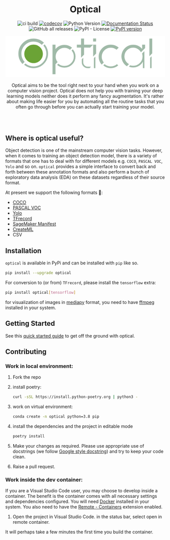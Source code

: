 <div align="center">

# Optical
![ci build](https://github.com/hashtagml/optical/actions/workflows/build.yaml/badge.svg)
[![codecov](https://codecov.io/gh/hashtagml/optical/branch/main/graph/badge.svg?token=EC26I5HFQH)](https://codecov.io/gh/hashtagml/optical)
![Python Version](https://img.shields.io/pypi/pyversions/optical)
[![Documentation Status](https://readthedocs.org/projects/optical/badge/?version=latest)](https://optical.readthedocs.io/en/latest/?badge=latest)
![GitHub all releases](https://img.shields.io/github/downloads/hashtagml/optical/total)
![PyPI - License](https://img.shields.io/pypi/l/optical)
[![PyPI version](https://badge.fury.io/py/optical.svg)](https://badge.fury.io/py/optical)
<!-- [![All Contributors](https://img.shields.io/badge/all_contributors-3-orange.svg?style=flat)](#contributors-) -->

<p align="center"><img align="centre" src="assets/banner-dark.png" alt="logo" width = "650"></p>

Optical aims to be the tool right next to your hand when you work on a computer vision project. Optical does not help you with training your deep learning models neither does it perform any fancy augmentation. It's rather about making life easier for you by automating all the routine tasks that you often go through before you can actually start training your model.


<br/>
<br/>

</div>

## Where is optical useful?

Object detection is one of the mainstream computer vision tasks. However, when it comes to training an object detection model, there is a variety of formats that one has to deal with for different models e.g. `COCO`, `PASCAL VOC`, `Yolo` and so on. `optical` provides a simple interface to convert back and forth between these annotation formats and also perform a bunch of exploratory data analysis (EDA) on these datasets regardless of their source format.

At present we support the following formats 🚀:
- [COCO](https://cocodataset.org/#format-data)
- [PASCAL VOC](http://host.robots.ox.ac.uk/pascal/VOC/voc2012/index.html#data)
- [Yolo](https://github.com/AlexeyAB/darknet)
- [TFrecord](https://www.tensorflow.org/tutorials/load_data/tfrecord)
- [SageMaker Manifest](https://docs.aws.amazon.com/sagemaker/latest/dg/augmented-manifest.html)
- [CreateML](https://hackernoon.com/how-to-label-data-create-ml-for-object-detection-82043957b5cb)
- CSV


## Installation

`optical` is available in PyPi and can be installed with `pip` like so.

```sh
pip install --upgrade optical
```

For conversion to (or from) `TFrecord`, please install the `tensorflow` extra:
```sh
pip install optical[tensorflow]
```

for visualization of images in [mediapy](https://github.com/google/mediapy) format, you need to have [ffmpeg](https://ffmpeg.org/download.html) installed in your system.


## Getting Started

See this [quick started guide](https://optical.readthedocs.io/en/latest/overview.html) to get off the ground with optical.
## Contributing

### Work in local environment:

1. Fork the repo
2. install poetry:
    ```sh
    curl -sSL https://install.python-poetry.org | python3 -
    ```

3. work on virtual environment:
   ```sh
   conda create -n optical python=3.8 pip
   ```

4. install the dependencies and the project in editable mode
   ```sh
   poetry install
   ```
5. Make your changes as required. Please use appropriate use of docstrings (we follow [Google style docstring](https://google.github.io/styleguide/pyguide.html)) and try to keep your code clean.

6. Raise a pull request.

### Work inside the dev container:
If you are a Visual Studio Code user, you may choose to develop inside a container. The benefit is the container comes with all necessary settings and dependencies configured. You will need [Docker](https://www.docker.com/) installed in your system. You also need to have the [Remote - Containers](https://marketplace.visualstudio.com/items?itemName=ms-vscode-remote.remote-containers) extension enabled.

1. Open the project in Visual Studio Code. in the status bar, select open in remote container.

It will perhaps take a few minutes the first time you build the container.
